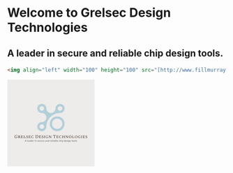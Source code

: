 # Welcome to Grelsec Design Technologies

## A leader in secure and reliable chip design tools.
```html
<img align="left" width="100" height="100" src="[http://www.fillmurray.com/100/100](https://github.com/grelsec-design/grelsec-design.github.io/blob/main/logo.jpg)">
```
![alt text](https://github.com/grelsec-design/grelsec-design.github.io/blob/main/logo.jpg?raw=true)

